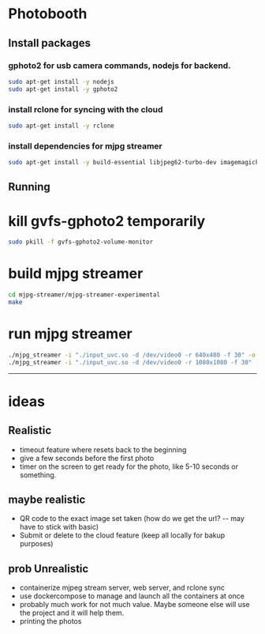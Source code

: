 # Photobooth
## Install packages
### gphoto2 for usb camera commands, nodejs for backend. 
```bash
sudo apt-get install -y nodejs
sudo apt-get install -y gphoto2
```
### install rclone for syncing with the cloud
```bash
sudo apt-get install -y rclone
```
### install dependencies for mjpg streamer
```bash
sudo apt-get install -y build-essential libjpeg62-turbo-dev imagemagick libv4l-dev cmake git 
```

## Running
# kill gvfs-gphoto2 temporarily
```bash
sudo pkill -f gvfs-gphoto2-volume-monitor
```
# build mjpg streamer
```bash
cd mjpg-streamer/mjpg-streamer-experimental
make
```

# run mjpg streamer
```bash
./mjpg_streamer -i "./input_uvc.so -d /dev/video0 -r 640x480 -f 30" -o "./output_http.so -w ./www"
./mjpg_streamer -i "./input_uvc.so -d /dev/video0 -r 1080x1080 -f 30" -o "./output_http.so -w ./www"
```



------------------
# ideas

## Realistic
- timeout feature where resets back to the beginning
- give a few seconds before the first photo
- timer on the screen to get ready for the photo, like 5-10 seconds or something. 

## maybe realistic
- QR code to the exact image set taken (how do we get the url? -- may have to stick with basic)
- Submit or delete to the cloud feature (keep all locally for bakup purposes)




## prob Unrealistic
- containerize mjpeg stream server, web server, and rclone sync
- use dockercompose to manage and launch all the containers at once
- probably much work for not much value. Maybe someone else will use the project and it will help them. 
- printing the photos
